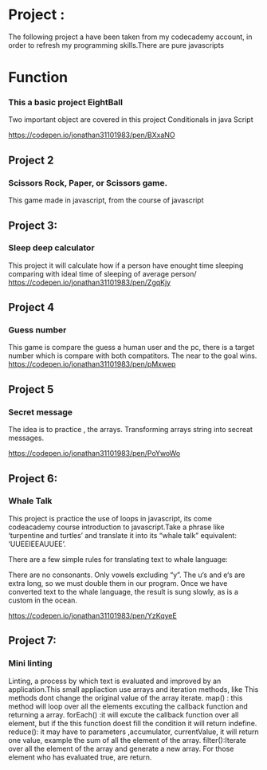 # Project :

The following project a have been taken from my codecademy account, in order to refresh my programming skills.There are pure javascripts

# Function

### This a basic project EightBall

Two important object are covered in this project
Conditionals in java Script

https://codepen.io/jonathan31101983/pen/BXxaNO
## Project 2
### Scissors Rock, Paper, or Scissors game. 
 This game made in javascript, from the course of javascript

## Project 3:
### Sleep deep calculator
 This project it will calculate how if a person have enought time sleeping comparing with ideal time of sleeping 
of average person/
https://codepen.io/jonathan31101983/pen/ZgqKjy

## Project 4
### Guess number
This game is  compare the guess a human user and the pc, there is a target number which is compare with both compatitors. The near to the goal wins.
https://codepen.io/jonathan31101983/pen/pMxwep

## Project 5
### Secret message

The idea is to practice , the arrays. Transforming arrays string into secreat messages.

https://codepen.io/jonathan31101983/pen/PoYwoWo

## Project 6:
### Whale Talk

This project is practice the use of loops in javascript, its come codeacademy course introduction to javascript.Take a phrase like ‘turpentine and turtles’ and translate it into its “whale talk” equivalent: ‘UUEEIEEAUUEE’.

There are a few simple rules for translating text to whale language:

There are no consonants. Only vowels excluding “y”.
The u‘s and e‘s are extra long, so we must double them in our program.
Once we have converted text to the whale language, the result is sung slowly, as is a custom in the ocean.

https://codepen.io/jonathan31101983/pen/YzKqyeE

## Project 7:
### Mini  linting

Linting, a process by which text is evaluated and improved by an application.This small appliaction use arrays and iteration methods, like 
This methods dont change the original value of the array iterate.
map() : this method will loop over all the elements excuting the callback function and returning a array.
forEach() :it will excute  the callback function over all element, but if the this function doest fill the condition it will return indefine.
reduce(): it may have to parameters ,accumulator, currentValue, it will return one value, example the sum of all the element of the array.
filter():Iterate over all the element of the array and generate a new array. For those element who has evaluated true, are return.

